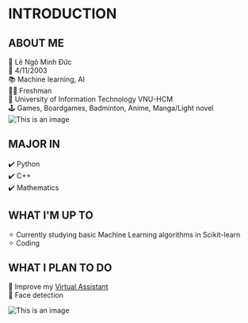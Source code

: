 # INTRODUCTION
## ABOUT ME

:boy: Lê Ngô Minh Đức<br>
:date: 4/11/2003<br>
:books: Machine learning, AI<br>
:man_student: Freshman<br>
:school: University of Information Technology VNU-HCM<br>
:joystick: Games, Boardgames, Badminton, Anime, Manga/Light novel<br>
![This is an image](https://i.imgur.com/IljUpci.gif)

## MAJOR IN

:heavy_check_mark: Python<br>
:heavy_check_mark: C++<br>
:heavy_check_mark: Mathematics<br>

## WHAT I'M UP TO

✧ Currently studying basic Machine Learning algorithms in Scikit-learn<br>
✧ Coding<br>

## WHAT I PLAN TO DO

:dart: Improve my [Virtual Assistant](https://github.com/lnmduc2/stupidAI)<br>
:dart: Face detection<br>

![This is an image](https://external-preview.redd.it/SYGK7KYbgsblLxzCti8bcC0ZFJ9NovE-Ny4OOBQO-8M.gif?s=05a42b35e83cfdc462c33349b92a46ce7c3d4491)<img align="right">





